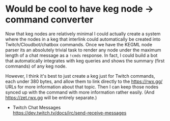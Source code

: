 # Would be cool to have keg node -> command converter

Now that keg nodes are relatively minimal I could actually create a system where the nodes in a keg that interlink could automatically be created into Twitch/Cloudbot/chatbox commands. Once we have the KEGML node parser its an absolutely trivial task to render any node under the maximum length of a chat message as a `!cmds` response. In fact, I could build a bot that automatically integrates with keg queries and shows the summary (first commands) of any keg node.

However, I think it's best to just create a keg just for Twitch commands, each under 380 bytes, and allow them to link directly to the https://rwx.gg/ URLs for more information about that topic. Then I can keep those nodes synced up with the command with more information rather easily. (And https://zet.rwx.gg will be entirely separate.)

* Twitch Chat Messages  
  https://dev.twitch.tv/docs/irc/send-receive-messages

